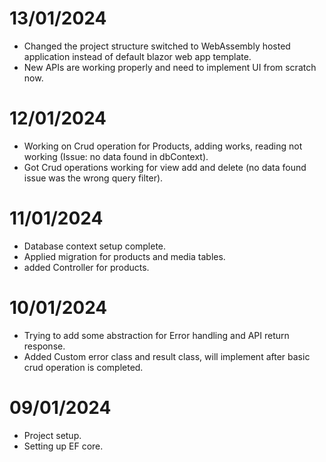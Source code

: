 # 13/01/2024 
- Changed the project structure switched to WebAssembly hosted application instead of default blazor web app template.
- New APIs are working properly and need to implement UI from scratch now.

# 12/01/2024 
- Working on Crud operation for Products, adding works, reading not working (Issue: no data found in dbContext).
- Got Crud operations working for view add and delete (no data found issue was the wrong query filter).

# 11/01/2024
- Database context setup complete.
- Applied migration for products and media tables.
- added Controller for products.

# 10/01/2024
- Trying to add some abstraction for Error handling and API return response.
- Added Custom error class and result class, will implement after basic crud operation is completed.

# 09/01/2024 
- Project setup.
- Setting up EF core.